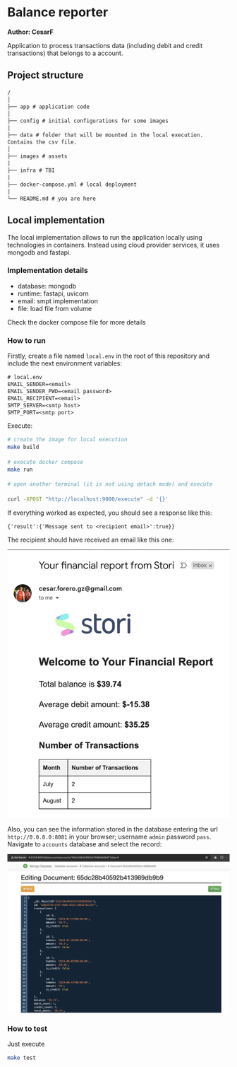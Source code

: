 # Balance reporter

**Author: CesarF**

Application to process transactions data (including debit and credit transactions) that belongs to a account.

## Project structure
```
/
│
├── app # application code
│
├── config # initial configurations for some images
|
├── data # folder that will be mounted in the local execution. Contains the csv file.
│
├── images # assets
|
├── infra # TBI
|
├── docker-compose.yml # local deployment
|
└── README.md # you are here
```

## Local implementation

The local implementation allows to run the application locally using technologies in containers. Instead using cloud provider services, it uses mongodb and fastapi.

### Implementation details

- database: mongodb
- runtime: fastapi, uvicorn
- email: smpt implementation
- file: load file from volume

Check the docker compose file for more details

### How to run

Firstly, create a file named `local.env` in the root of this repository and include the next environment variables:

```
# local.env
EMAIL_SENDER=<email>
EMAIL_SENDER_PWD=<email password>
EMAIL_RECIPIENT=<email>
SMTP_SERVER=<smtp host>
SMTP_PORT=<smtp port>
```

Execute:

```bash
# create the image for local execution
make build

# execute docker compose
make run

# open another terminal (it is not using detach mode) and execute

curl -XPOST "http://localhost:9000/execute" -d '{}'
```

If everything worked as expected, you should see a response like this:

```
{'result':{'Message sent to <recipient email>':true}}
```

The recipient should have received an email like this one:

![email](./images/email_example.png)

Also, you can see the information stored in the database entering the url `http://0.0.0.0:8081` in your browser; username `admin` password `pass`. Navigate to `accounts` database and select the record:

![email](./images/mongo_db_example.png)

### How to test

Just execute

```bash
make test
```
